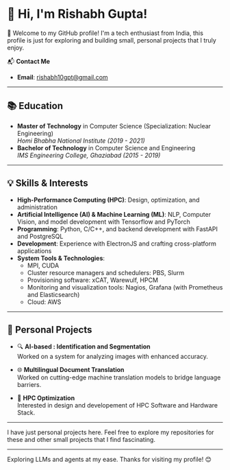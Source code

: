 # 👋 Hi, I'm Rishabh Gupta!

🌟 Welcome to my GitHub profile! I'm a tech enthusiast from India, this profile is just for exploring and building small, personal projects that I truly enjoy.  

📬 **Contact Me**  
- **Email**: [rishabh10gpt@gmail.com](mailto:rishabh10gpt@gmail.com)  

---

## 📚 **Education**  
- **Master of Technology** in Computer Science (Specialization: Nuclear Engineering)  
  *Homi Bhabha National Institute (2019 - 2021)*  
- **Bachelor of Technology** in Computer Science and Engineering  
  *IMS Engineering College, Ghaziabad (2015 - 2019)*  

---

## 💡 **Skills & Interests**  
- **High-Performance Computing (HPC)**: Design, optimization, and administration 
- **Artificial Intelligence (AI) & Machine Learning (ML)**: NLP, Computer Vision, and model development with Tensorflow and PyTorch  
- **Programming**: Python, C/C++, and backend development with FastAPI and PostgreSQL  
- **Development**: Experience with ElectronJS and crafting cross-platform applications
- **System Tools & Technologies**:  
  - MPI, CUDA  
  - Cluster resource managers and schedulers: PBS, Slurm  
  - Provisioning software: xCAT, Warewulf, HPCM  
  - Monitoring and visualization tools: Nagios, Grafana (with Prometheus and Elasticsearch)
  - Cloud: AWS

---

## 🌟 **Personal Projects**  
- 🔍 **AI-based : Identification and Segmentation**  
  Worked on a system for analyzing images with enhanced accuracy.  

- 🌐 **Multilingual Document Translation**  
  Worked on cutting-edge machine translation models to bridge language barriers.  

- 🚀 **HPC Optimization**  
  Interested in design and developement of HPC Software and Hardware Stack.


---
I have just personal projects here. Feel free to explore my repositories for these and other small projects that I find fascinating.  

---
Exploring LLMs and agents at my ease.
Thanks for visiting my profile! 😊
